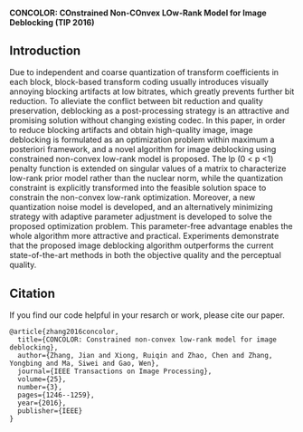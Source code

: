
#### CONCOLOR: COnstrained Non-COnvex LOw-Rank Model for Image Deblocking (TIP 2016)

## Introduction
Due to independent and coarse quantization of transform coefficients in each block, block-based transform coding usually introduces visually annoying blocking artifacts at low bitrates, which greatly prevents further bit reduction. To alleviate the conflict between bit reduction and quality preservation, deblocking as a post-processing strategy is an attractive and promising solution without changing existing codec. In this paper, in order to reduce blocking artifacts and obtain high-quality image, image deblocking is formulated as an optimization problem within maximum a posteriori framework, and a novel algorithm for image deblocking using constrained non-convex low-rank model is proposed. The lp (0 < p <1) penalty function is extended on singular values of a matrix to characterize low-rank prior model rather than the nuclear norm, while the quantization constraint is explicitly transformed into the feasible solution space to constrain the non-convex low-rank optimization. Moreover, a new quantization noise model is developed, and an alternatively minimizing strategy with adaptive parameter adjustment is developed to solve the proposed optimization problem. This parameter-free advantage enables the whole algorithm more attractive and practical. Experiments demonstrate that the proposed image deblocking algorithm outperforms the current state-of-the-art methods in both the objective quality and the perceptual quality.


## Citation
If you find our code helpful in your resarch or work, please cite our paper.
```
@article{zhang2016concolor,
  title={CONCOLOR: Constrained non-convex low-rank model for image deblocking},
  author={Zhang, Jian and Xiong, Ruiqin and Zhao, Chen and Zhang, Yongbing and Ma, Siwei and Gao, Wen},
  journal={IEEE Transactions on Image Processing},
  volume={25},
  number={3},
  pages={1246--1259},
  year={2016},
  publisher={IEEE}
}
```

